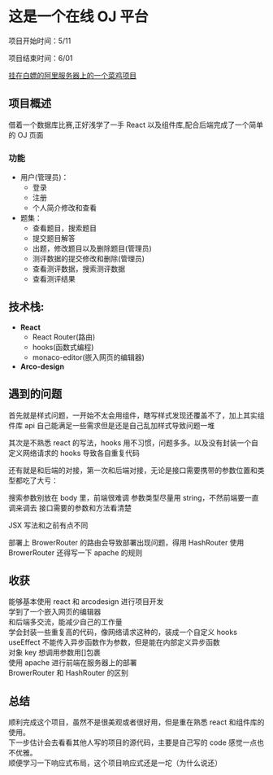 # 这是一个在线 OJ 平台

项目开始时间：5/11

项目结束时间：6/01

[挂在白嫖的阿里服务器上的一个菜鸡项目](http://47.108.221.20/)

## 项目概述

借着一个数据库比赛,正好浅学了一手 React 以及组件库,配合后端完成了一个简单的 OJ 页面

### 功能

- 用户(管理员)：
  - 登录
  - 注册
  - 个人简介修改和查看
- 题集：
  - 查看题目，搜索题目
  - 提交题目解答
  - 出题，修改题目以及删除题目(管理员)
  - 测评数据的提交修改和删除(管理员)
  - 查看测评数据，搜索测评数据
  - 查看测评结果

## 技术栈:

- **React**
  - React Router(路由)
  - hooks(函数式编程)
  - monaco-editor(嵌入网页的编辑器)
- **Arco-design**

## 遇到的问题

首先就是样式问题，一开始不太会用组件，瞎写样式发现还覆盖不了，加上其实组件库 api 自己能满足一些需求但是还是自己乱加样式导致问题一堆

其次是不熟悉 react 的写法，hooks 用不习惯，问题多多。以及没有封装一个自定义网络请求的 hooks 导致各自重复代码

还有就是和后端的对接，第一次和后端对接，无论是接口需要携带的参数位置和类型都吃了大亏：

搜索参数别放在 body 里，前端很难调
参数类型尽量用 string，不然前端要一直调来调去
接口需要的参数和方法看清楚

JSX 写法和之前有点不同

部署上 BrowerRouter 的路由会导致部署出现问题，得用 HashRouter
使用 BrowerRouter 还得写一下 apache 的规则

## 收获

能够基本使用 react 和 arcodesign 进行项目开发 <br/>
学到了一个嵌入网页的编辑器 <br/>
和后端多交流，能减少自己的工作量 <br/>
学会封装一些重复高的代码，像网络请求这种的，装成一个自定义 hooks <br/>
useEffect 不能传入异步函数作为参数，但是能在内部定义异步函数 <br/>
对象 key 想调用参数用[]包裹 <br/>
使用 apache 进行前端在服务器上的部署 <br/>
BrowerRouter 和 HashRouter 的区别 <br/>

## 总结

顺利完成这个项目，虽然不是很美观或者很好用，但是重在熟悉 react 和组件库的使用。 <br/>
下一步估计会去看看其他人写的项目的源代码，主要是自己写的 code 感觉一点也不优雅。 <br/>
顺便学习一下响应式布局，这个项目响应式还是一坨（为什么说还） <br/>
